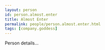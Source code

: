 ```yaml
---
layout: person
id: person.almost.enter
title: Almost Enter
permalink: people/person.almost.enter.html
tags: [company.goddess]
---
```


Person details...